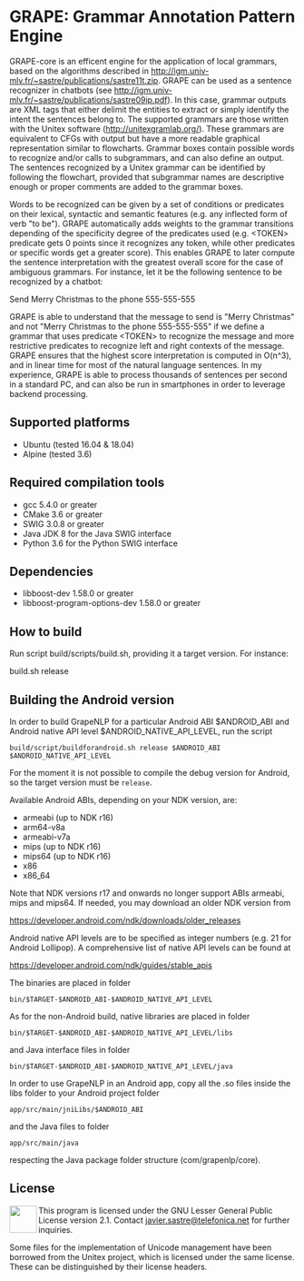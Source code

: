﻿# GRAPE: Grammar Annotation Pattern Engine

GRAPE-core is an efficent engine for the application of local grammars, based on the algorithms described in http://igm.univ-mlv.fr/~sastre/publications/sastre11t.zip. GRAPE can be used as a sentence recognizer in chatbots (see http://igm.univ-mlv.fr/~sastre/publications/sastre09ip.pdf). In this case, grammar outputs are XML tags that either delimit the entities to extract or simply identify the intent the sentences belong to. The supported grammars are those written with the Unitex software (http://unitexgramlab.org/). These grammars are equivalent to CFGs with output but have a more readable graphical representation similar to flowcharts. Grammar boxes contain possible words to recognize and/or calls to subgrammars, and can also define an output. The sentences recognized by a Unitex grammar can be identified by following the flowchart, provided that subgrammar names are descriptive enough or proper comments are added to the grammar boxes. 

Words to be recognized can be given by a set of conditions or predicates on their lexical, syntactic and semantic features (e.g. any inflected form of verb "to be"). GRAPE automatically adds weights to the grammar transitions depending of the specificity degree of the predicates used (e.g. &lt;TOKEN&gt; predicate gets 0 points since it recognizes any token, while other predicates or specific words get a greater score). This enables GRAPE to later compute the sentence interpretation with the greatest overall score for the case of ambiguous grammars. For instance, let it be the following sentence to be recognized by a chatbot:

Send Merry Christmas to the phone 555-555-555

GRAPE is able to understand that the message to send is "Merry Christmas" and not "Merry Christmas to the phone 555-555-555" if we define a grammar that uses predicate &lt;TOKEN&gt; to recognize the message and more restrictive predicates to recognize left and right contexts of the message. GRAPE ensures that the highest score interpretation is computed in O(n^3), and in linear time for most of the natural language sentences. In my experience, GRAPE is able to process thousands of sentences per second in a standard PC, and can also be run in smartphones in order to leverage backend processing.


## Supported platforms

* Ubuntu (tested 16.04 & 18.04)
* Alpine (tested 3.6)

## Required compilation tools

* gcc 5.4.0 or greater
* CMake 3.6 or greater
* SWIG 3.0.8 or greater
* Java JDK 8 for the Java SWIG interface
* Python 3.6 for the Python SWIG interface

## Dependencies

* libboost-dev 1.58.0 or greater
* libboost-program-options-dev 1.58.0 or greater

## How to build

Run script build/scripts/build.sh, providing it a target version. For instance:

build.sh release

## Building the Android version

In order to build GrapeNLP for a particular Android ABI $ANDROID_ABI and Android native API level $ANDROID_NATIVE_API_LEVEL, run the script

`build/script/buildforandroid.sh release $ANDROID_ABI $ANDROID_NATIVE_API_LEVEL`

For the moment it is not possible to compile the debug version for Android, so the target version must be `release`.

Available Android ABIs, depending on your NDK version, are: 
* armeabi (up to NDK r16)
* arm64-v8a
* armeabi-v7a
* mips (up to NDK r16)
* mips64 (up to NDK r16)
* x86
* x86_64

Note that NDK versions r17 and onwards no longer support ABIs armeabi, mips and mips64. If needed, you may download an older NDK version from

https://developer.android.com/ndk/downloads/older_releases

Android native API levels are to be specified as integer numbers (e.g. 21 for Android Lollipop). A comprehensive list of native API levels can be found at

https://developer.android.com/ndk/guides/stable_apis

The binaries are placed in folder

`bin/$TARGET-$ANDROID_ABI-$ANDROID_NATIVE_API_LEVEL`

As for the non-Android build, native libraries are placed in folder

`bin/$TARGET-$ANDROID_ABI-$ANDROID_NATIVE_API_LEVEL/libs`

and Java interface files in folder

`bin/$TARGET-$ANDROID_ABI-$ANDROID_NATIVE_API_LEVEL/java`

In order to use GrapeNLP in an Android app, copy all the .so files inside the libs folder to your Android project folder

`app/src/main/jniLibs/$ANDROID_ABI`

and the Java files to folder

`app/src/main/java`

respecting the Java package folder structure (com/grapenlp/core).

## License

<a href="/LICENSE"><img height="48" align="left" src="http://www.gnu.org/graphics/empowered-by-gnu.svg"></a>

This program is licensed under the GNU Lesser General Public License version 2.1. Contact javier.sastre@telefonica.net for further inquiries.

Some files for the implementation of Unicode management have been borrowed from the Unitex project, which is licensed under the same license. These can be distinguished by their license headers.
